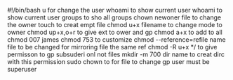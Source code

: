 #!/bin/bash
u  for change the user whoami to show current user whoami to show current user     groups to sho all groups chown newoner file to change the owner touch to creat empt file chmod u+x filename to change mode to owner chmod up+x,o+r to give ext to ower and gp chmod a+x to add to all chmod 007 james chmod 753 to customize   chmod --reference=refile name file to be changed for mirroring file the same ref chmod -R u+x */ to give permisson to gp subsuderi onl not files mkdir -m 700 dir name to creat dirc with this permission sudo chown to for file to change gp user must be superuser
